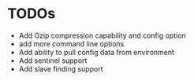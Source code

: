 # TODOs

* Add Gzip compression capability and config option
* add more command line options
* Add ability to pull config data from environment
* Add sentinel support
* Add slave finding support

